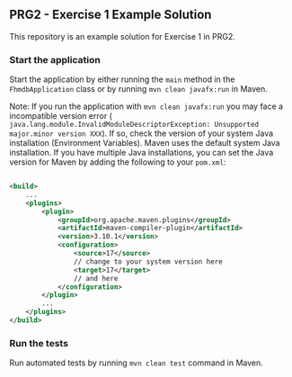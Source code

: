 ## PRG2 - Exercise 1 Example Solution

This repository is an example solution for Exercise 1 in PRG2.

### Start the application

Start the application by either running the `main` method in the `FhmdbApplication` class or by running
`mvn clean javafx:run` in Maven.

Note: If you run the application with `mvn clean javafx:run` you may face a incompatible version error (
`java.lang.module.InvalidModuleDescriptorException: Unsupported major.minor version XXX`). If so, check the version of
your system Java installation (Environment Variables).
Maven uses the default system Java installation. If you have multiple Java installations, you can set the Java version
for Maven by adding the following to your
`pom.xml`:

```xml

<build>
    ...
    <plugins>
        <plugin>
            <groupId>org.apache.maven.plugins</groupId>
            <artifactId>maven-compiler-plugin</artifactId>
            <version>3.10.1</version>
            <configuration>
                <source>17</source>
                // change to your system version here
                <target>17</target>
                // and here
            </configuration>
        </plugin>
        ...
    </plugins>
</build>
```

### Run the tests

Run automated tests by running `mvn clean test` command in Maven.
